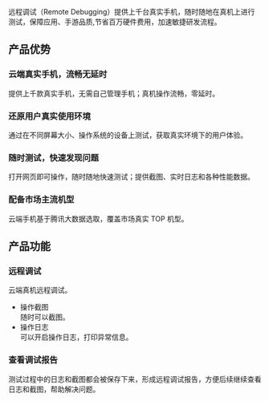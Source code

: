 远程调试（Remote Debugging）提供上千台真实手机，随时随地在真机上进行测试，保障应用、手游品质,节省百万硬件费用，加速敏捷研发流程。

## 产品优势

### 云端真实手机，流畅无延时

提供上千款真实手机，无需自己管理手机；真机操作流畅，零延时。

### 还原用户真实使用环境

通过在不同屏幕大小、操作系统的设备上测试，获取真实环境下的用户体验。

### 随时测试，快速发现问题

打开网页即可操作，随时随地快速测试；提供截图、实时日志和各种性能数据。

### 配备市场主流机型
云端手机基于腾讯大数据选取，覆盖市场真实 TOP 机型。

## 产品功能
### 远程调试
云端真机远程调试。
- 操作截图  
随时可以截图。
- 操作日志  
可以开启操作日志，打印异常信息。

### 查看调试报告
测试过程中的日志和截图都会被保存下来，形成远程调试报告，方便后续继续查看日志和截图，帮助解决问题。
